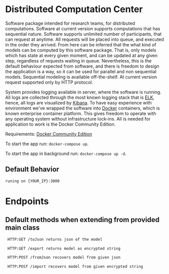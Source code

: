 # Distributed Computation Center

Software package intended for research teams, for distributed computations. Software at current version supports computations that has sequential nature. Software supports unlimited number of participants, that can request at anytime. All requests will be placed into queue, and executed in the order they arrived. From here can be inferred that the what kind of models can be computed by this software package. That is, only models which has state at every given moment, and can be updated at any given step, regardless of requests waiting in queue. Nevertheless, this is the default behaviour expected from software, and there is freedom to design the application is a way, so it can be used for parallel and non sequential models. Sequential modeling is available off-the-shelf. At current version request supported only by HTTP protocol.

System provides logging available in server, where the software is running. All logs are collected through the most known logging stack that is [ELK](hhttps://www.elastic.co/elk-stack), hence, all logs are visualized by [Kibana](https://www.elastic.co/products/kibana). To have easy experience with environment we've wrapped the software into [Docker](https://www.docker.com/) containers, which is known enterprise container platform. This gives freedom to operate with any operating system without infrastructure lock-ins. All is needed for application to work is the Docker Community Edition. 

Requirements: [Docker Community Edition](https://www.docker.com/community-edition)

To start the app run: `docker-compose up`.

To start the app in background run: `docker-compose up -d`.

## Default Behavior

```sh
runing on {YOUR_IP}:3000
```
# Endpoints

## Default methods when extending from provided main class
```sh
 HTTP:GET /toJson returns json of the model
```
```sh
 HTTP:GET /export returns model as encrypted string
```
```sh
 HTTP:POST /fromJson recovers model from given json
```
```sh
 HTTP:POST /import recovers model from given encrypted string
```
